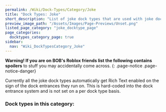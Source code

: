 ```yaml
---
permalink: /Wiki/Dock-Types/Category/Joke
title: "Dock Types: Joke"
short_description: "List of joke dock types that are used with joke docks in the game"
preview_image_path: "/Assets/Images/Page-Previews/Unset.png"
listed_page_category: "joke_docktype_page"
page_categories:
  docktypes_category_page: true
sidebar:
  nav: "Wiki_DockTypesCategory_Joke"
---
```


**Warning! If you are on BOB's Roblox friends list the following contains spoilers** to stuff you may accidentally come across.
{: .page-notice .page-notice-danger}

Currently all the joke dock types automatically get Rich Text enabled on the sign of the dock entrances they run on. This is hard-coded into the dock entrance system and is not set on a per dock type basis.

### Dock types in this category:
